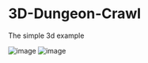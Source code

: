 # 3D-Dungeon-Crawl
The simple 3d example

![image](https://github.com/user-attachments/assets/9e9e47db-e749-4cf9-9931-50ab9e89fcf3)
![image](https://github.com/user-attachments/assets/6f68bd25-f781-41de-aee5-23131d418844)
